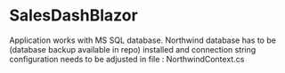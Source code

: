 # SalesDashBlazor

Application works with MS SQL database. Northwind database has to be (database backup available in repo) installed and connection string configuration needs to be adjusted in file : NorthwindContext.cs
